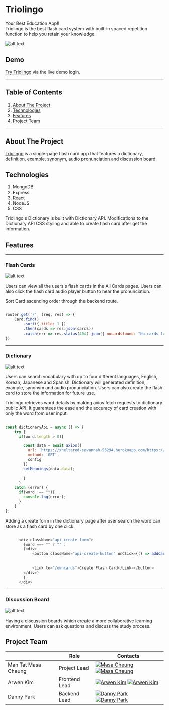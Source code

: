 # Triolingo

Your Best Education App!!<br/>
Triolingo is the best flash card system with built-in spaced repetition function to help you retain your knowledge.

![alt text](https://github.com/masacheung/Triolingo/blob/main/frontend/src/styles/img/splash.png)
## Demo

<a href="https://triolingo-mern.herokuapp.com/#/">Try Triolingo </a> via the live demo login.

---

## Table of Contents
1. [About The Project](https://github.com/masacheung/Triolingo#about-the-project)
2. [Technologies](https://github.com/masacheung/Triolingo#technologies)
3. [Features](https://github.com/masacheung/Triolingo#features)
4. [Project Team](https://github.com/masacheung/Triolingo#project-team)

---

## About The Project
<a href="https://triolingo-mern.herokuapp.com/#/">Triolingo</a> is a single-page flash card app that features a dictionary, definition, example, synonym, audio pronunciation and discussion board.

## Technologies
1. MongoDB
2. Express
3. React
4. NodeJS
5. CSS

Triolingo's Dictionary is built with Dictionary API. Modifications to the Dictionary API CSS styling and able to create flash card after get the information.

## Features

---

### Flash Cards
![alt text](https://github.com/masacheung/Triolingo/blob/main/frontend/src/styles/img/card.gif)

Users can view all the users's flash cards in the All Cards pages. Users can also click the flash card audio player button to hear the pronunciation.

Sort Card ascending order through the backend route.

``` Javascript

router.get('/', (req, res) => {
    Card.find()
        .sort({ title: 1 })
        .then(cards => res.json(cards))
        .catch(err => res.status(404).json({ nocardsfound: "No cards found"}));
})

```

---

### Dictionary
![alt text](https://github.com/masacheung/Triolingo/blob/main/frontend/src/styles/img/dictionary.gif)

Users can search vocabulary with up to four different languages, English, Korean, Japanese and Spanish. Dictionary will generated definition, example, synonym and audio pronunciation. Users can also create the flash card to store the information for future use.

Triolingo retrieves word details by making axios fetch requests to dictionary public API. It guarentees the ease and the accuracy of card creation with only the word from user input.

``` Javascript

const dictionaryApi = async () => {
    try {
      if(word.length > 0){

        const data = await axios({
          url: `https://sheltered-savannah-55294.herokuapp.com/https://api.dictionaryapi.dev/api/v2/entries/${category}/${word}`,
          method: 'GET',
          config
        })
        setMeanings(data.data);

        }
      } 
    catch (error) {
      if(word !== ""){
        console.log(error);
      }
    }
};

```

Adding a create form in the dictionary page after user search the word can store as a flash card by one click.

``` Javascript

      <div className="api-create-form">
        {word === "" ? "" : 
        (<div>
            <button className="api-create-button" onClick={() => addCard({category: careatecategory, 
                                                                        title: createWord, definition: createdef, 
                                                                        audio: createsrc, synonyms: createSyn})}>
            <Link to="/owncards">Create Flash Card</Link></button>
        </div>)
        }
      </div>

```

---

### Discussion Board
![alt text](https://github.com/masacheung/Triolingo/blob/main/frontend/src/styles/img/discussion.png)

Having a discussion boards which create a more collaborative learning environment. Users can ask questions and discuss the study process.

## Project Team

| |Role| Contacts|
| ------------- | ---- | ---- |
| Man Tat Masa Cheung | Project Lead | [![Masa Cheung][linkedin-shield]](https://www.linkedin.com/in/man-tat-masa-cheung-725b39b8/) [![Masa Cheung][github-shield]](https://github.com/masacheung)|
| Arwen Kim | Frontend Lead | [![Arwen Kim][linkedin-shield]](https://www.linkedin.com/in/arwen-kim-85a01b221/) [![Arwen Kim][github-shield]](https://github.com/arwensookim)|
| Danny Park | Backend Lead | [![Danny Park][linkedin-shield]](https://www.linkedin.com/in/jwp007/) [![Danny Park][github-shield]](https://github.com/dannyjwpark) |

[linkedin-shield]: https://img.shields.io/badge/LinkedIn-0077B5?style=for-the-badge&logo=linkedin&logoColor=white
[github-shield]:https://img.shields.io/badge/GitHub-100000?style=for-the-badge&logo=github&logoColor=white